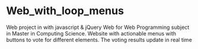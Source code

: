 # Web_with_loop_menus
Web project in with javascript &amp; jQuery 
Web for Web Programming subject in Master in Computing Science. Website with actionable menus with buttons to vote for different elements. 
The voting results update in real time 
